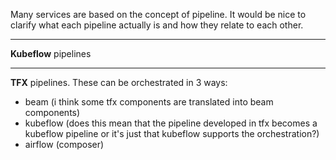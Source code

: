 
Many services are based on the concept of pipeline. It would be nice to clarify what each pipeline actually is and how they relate to each other.

---

**Kubeflow** pipelines

---

**TFX** pipelines. These can be orchestrated in 3 ways:
- beam (i think some tfx components are translated into beam components)
- kubeflow (does this mean that the pipeline developed in tfx becomes a kubeflow pipeline or it's just that kubeflow supports the orchestration?)
- airflow (composer)